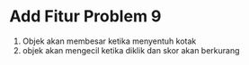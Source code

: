 # Add Fitur Problem 9
1. Objek akan membesar ketika menyentuh kotak
2. objek akan mengecil ketika diklik dan skor akan berkurang
